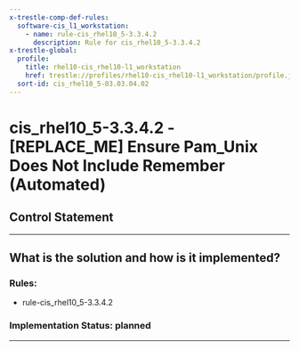 ```yaml
---
x-trestle-comp-def-rules:
  software-cis_l1_workstation:
    - name: rule-cis_rhel10_5-3.3.4.2
      description: Rule for cis_rhel10_5-3.3.4.2
x-trestle-global:
  profile:
    title: rhel10-cis_rhel10-l1_workstation
    href: trestle://profiles/rhel10-cis_rhel10-l1_workstation/profile.json
  sort-id: cis_rhel10_5-03.03.04.02
---
```


# cis_rhel10_5-3.3.4.2 - \[REPLACE_ME\] Ensure Pam_Unix Does Not Include Remember (Automated)

## Control Statement

______________________________________________________________________

## What is the solution and how is it implemented?

<!-- For implementation status enter one of: implemented, partial, planned, alternative, not-applicable -->

<!-- Note that the list of rules under ### Rules: is read-only and changes will not be captured after assembly to JSON -->

<!-- Add control implementation description here for control: cis_rhel10_5-3.3.4.2 -->

### Rules:

  - rule-cis_rhel10_5-3.3.4.2

### Implementation Status: planned

______________________________________________________________________
